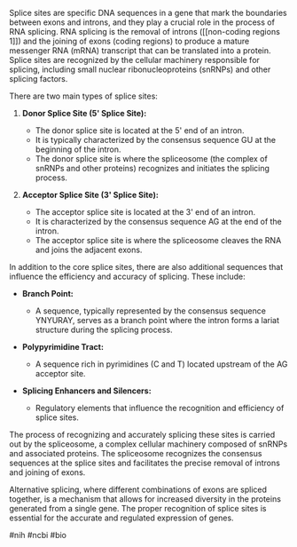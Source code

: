 Splice sites are specific DNA sequences in a gene that mark the boundaries between exons and introns, and they play a crucial role in the process of RNA splicing. RNA splicing is the removal of introns ([[non-coding regions 1]]) and the joining of exons (coding regions) to produce a mature messenger RNA (mRNA) transcript that can be translated into a protein. Splice sites are recognized by the cellular machinery responsible for splicing, including small nuclear ribonucleoproteins (snRNPs) and other splicing factors.

There are two main types of splice sites:

1. **Donor Splice Site (5' Splice Site):**
   - The donor splice site is located at the 5' end of an intron.
   - It is typically characterized by the consensus sequence GU at the beginning of the intron.
   - The donor splice site is where the spliceosome (the complex of snRNPs and other proteins) recognizes and initiates the splicing process.

2. **Acceptor Splice Site (3' Splice Site):**
   - The acceptor splice site is located at the 3' end of an intron.
   - It is characterized by the consensus sequence AG at the end of the intron.
   - The acceptor splice site is where the spliceosome cleaves the RNA and joins the adjacent exons.

In addition to the core splice sites, there are also additional sequences that influence the efficiency and accuracy of splicing. These include:

- **Branch Point:**
  - A sequence, typically represented by the consensus sequence YNYURAY, serves as a branch point where the intron forms a lariat structure during the splicing process.

- **Polypyrimidine Tract:**
  - A sequence rich in pyrimidines (C and T) located upstream of the AG acceptor site.

- **Splicing Enhancers and Silencers:**
  - Regulatory elements that influence the recognition and efficiency of splice sites.

The process of recognizing and accurately splicing these sites is carried out by the spliceosome, a complex cellular machinery composed of snRNPs and associated proteins. The spliceosome recognizes the consensus sequences at the splice sites and facilitates the precise removal of introns and joining of exons.

Alternative splicing, where different combinations of exons are spliced together, is a mechanism that allows for increased diversity in the proteins generated from a single gene. The proper recognition of splice sites is essential for the accurate and regulated expression of genes.

#nih #ncbi #bio